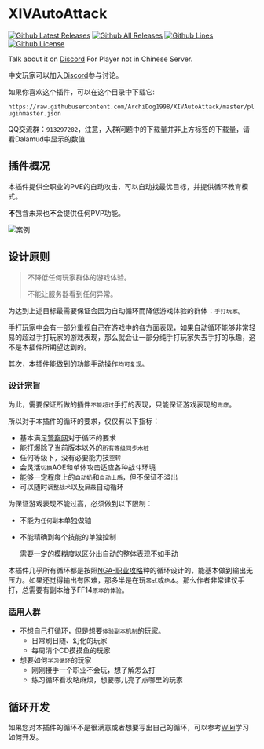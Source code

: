 
# XIVAutoAttack

[![Github Latest Releases](https://img.shields.io/github/downloads/ArchiDog1998/XIVAutoAttack/latest/total.svg?label=最新版本下载量&style=for-the-badge)]()
[![Github All Releases](https://img.shields.io/github/downloads/ArchiDog1998/XIVAutoAttack/total.svg?label=总下载量&style=for-the-badge)]()
[![Github Lines](https://img.shields.io/badge/dynamic/json?label=总行数&query=%24.*&url=https%3A%2F%2Fapi.github.com%2Frepos%2FArchiDog1998%2FXIVAutoAttack%2Flanguages&style=for-the-badge)]()
[![Github License](https://img.shields.io/github/license/ArchiDog1998/XIVAutoAttack.svg?label=开源协议&style=for-the-badge)]()

Talk about it on [Discord](https://discord.gg/nfzmJ6ujDP) For Player not in Chinese Server.

中文玩家可以加入[Discord](https://discord.gg/awuCKbxR6q)参与讨论。

如果你喜欢这个插件，可以在这个目录中下载它: 

`https://raw.githubusercontent.com/ArchiDog1998/XIVAutoAttack/master/pluginmaster.json`

QQ交流群：`913297282`，注意，入群问题中的下载量并非上方标签的下载量，请看Dalamud中显示的数值

## 插件概况

本插件提供全职业的PVE的自动攻击，可以自动找最优目标，并提供循环教育模式。

**不**包含未来也**不**会提供任何PVP功能。

![案例](gifs/ExampleDNC.gif)

## 设计原则

> 不降低任何玩家群体的游戏体验。
>
> 不能让服务器看到任何异常。

为达到上述目标最需要保证会因为自动循环而降低游戏体验的群体：`手打玩家`。

手打玩家中会有一部分重视自己在游戏中的各方面表现，如果自动循环能够非常轻易的超过手打玩家的游戏表现，那么就会让一部分纯手打玩家失去手打的乐趣，这不是本插件所期望达到的。 

其次，本插件能做到的功能手动操作`均可复现`。

### 设计宗旨

为此，需要保证所做的插件`不能超过`手打的表现，只能保证游戏表现的`兜底`。

所以对于本插件的循环的要求，仅仅有以下指标：

- 基本满足[警察网](https://xivanalysis.com/)对于循环的要求
- 能打爆除了当前版本以外的`所有等级同步木桩`
- 任何等级下，没有必要能力技`空转`
- 会灵活`切换`AOE和单体攻击适应各种战斗环境
- 能够一定程度上的`自动奶`和`自动上盾`，但不保证不溢出
- 可以随时`调整战术`以及`屏蔽`自动循环

为保证游戏表现不能过高，必须做到以下限制：

- 不能为`任何副本`单独做轴

- 不能精确到每个技能的单独控制

  需要一定的模糊度以区分出自动的整体表现不如手动

本插件几乎所有循环都是按照[NGA-职业攻略](https://nga.178.com/thread.php?fid=-362960)种的循环设计的，能基本做到输出无压力。如果还觉得输出有困难，那多半是在玩`零式`或`绝本`。那么作者非常建议手打，总需要有副本给予FF14`原本的体验`。

### 适用人群
- 不想自己打循环，但是想要`体验副本机制`的玩家。
  - 日常刷日随、幻化的玩家
  - 每周清个CD摸摸鱼的玩家
- 想要如何`学习循环`的玩家
  - 刚刚接手一个职业不会玩，想了解怎么打
  - 练习循环看攻略麻烦，想要哪儿亮了点哪里的玩家



## 循环开发

如果您对本插件的循环不是很满意或者想要写出自己的循环，可以参考[Wiki](https://github.com/ArchiDog1998/XIVAutoAttack/wiki)学习如何开发。

